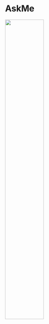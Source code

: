 # AskMe

[<img src="https://i.ytimg.com/vi/Ees8radDqeg/maxresdefault.jpg" width="50%">](https://www.youtube.com/watch?v=Qw-R3leMJxk)
